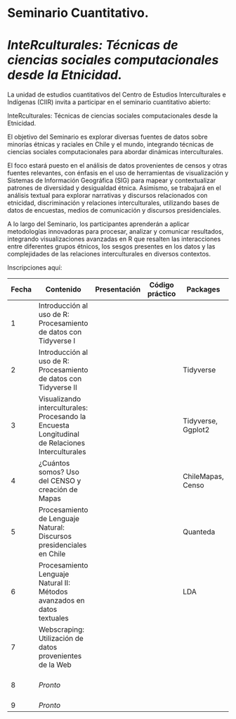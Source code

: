 # Seminario Cuantitativo.

# ***InteRculturales:** Técnicas de ciencias sociales computacionales desde la Etnicidad.*

La unidad de estudios cuantitativos del Centro de Estudios Interculturales e Indígenas (CIIR) invita a participar en el seminario cuantitativo abierto:

InteRculturales: Técnicas de ciencias sociales computacionales desde la Etnicidad.

El objetivo del Seminario es explorar diversas fuentes de datos sobre minorías étnicas y raciales en Chile y el mundo, integrando técnicas de ciencias sociales computacionales para abordar dinámicas interculturales.

El foco estará puesto en el análisis de datos provenientes de censos y otras fuentes relevantes, con énfasis en el uso de herramientas de visualización y Sistemas de Información Geográfica (SIG) para mapear y contextualizar patrones de diversidad y desigualdad étnica. Asimismo, se trabajará en el análisis textual para explorar narrativas y discursos relacionados con etnicidad, discriminación y relaciones interculturales, utilizando bases de datos de encuestas, medios de comunicación y discursos presidenciales.

A lo largo del Seminario, los participantes aprenderán a aplicar metodologías innovadoras para procesar, analizar y comunicar resultados, integrando visualizaciones avanzadas en R que resalten las interacciones entre diferentes grupos étnicos, los sesgos presentes en los datos y las complejidades de las relaciones interculturales en diversos contextos.

Inscripciones aquí:

| Fecha | Contenido                                                                                       | Presentación | Código práctico | Packages           | Referencias                                                                                                               |
|------------|----------------|------------|------------|------------|------------|
| 1     | Introducción al uso de R: Procesamiento de datos con Tidyverse I                                |              |                 |                    | [An Introduction to R](https://intro2r.com "An Introduction to R [Libro]")                                                |
| 2     | Introducción al uso de R: Procesamiento de datos con Tidyverse II                               |              |                 | Tidyverse          | [R For Data Science](https://r4ds.had.co.nz/ "R For Data Science")                                                        |
| 3     | Visualizando interculturales: Procesando la Encuesta Longitudinal de Relaciones Interculturales |              |                 | Tidyverse, Ggplot2 | [R For Data Science](https://r4ds.had.co.nz/ "R For Data Science")                                                        |
| 4     | ¿Cuántos somos? Uso del CENSO y creación de Mapas                                               |              |                 | ChileMapas, Censo  | [R For Data Science](https://r4ds.had.co.nz/ "R For Data Science")                                                        |
| 5     | Procesamiento de Lenguaje Natural: Discursos presidenciales en Chile                            |              |                 | Quanteda           | [Text Mining with R](https://www.tidytextmining.com/)                                                                     |
| 6     | Procesamiento Lenguaje Natural II: Métodos avanzados en datos textuales                         |              |                 | LDA                | [Text Mining with R](https://www.tidytextmining.com/)                                                                     |
| 7     | Webscraping: Utilización de datos provenientes de la Web                                        |              |                 |                    |                                                                                                                           |
| 8     | *Pronto*                                                                                        |              |                 |                    | [Mastering Shiny](https://mastering-shiny.org), [Shiny Basics](https://shiny.posit.co/r/getstarted/shiny-basics/lesson1/) |
| 9     | *Pronto*                                                                                        |              |                 |                    |                                                                                                                           |
